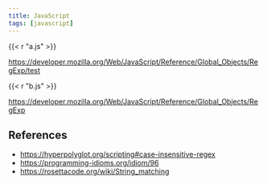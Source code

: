 ```yaml
---
title: JavaScript
tags: [javascript]
---
```


{{< r "a.js" >}}

<https://developer.mozilla.org/Web/JavaScript/Reference/Global_Objects/RegExp/test>

{{< r "b.js" >}}

<https://developer.mozilla.org/Web/JavaScript/Reference/Global_Objects/RegExp>

## References

- <https://hyperpolyglot.org/scripting#case-insensitive-regex>
- <https://programming-idioms.org/idiom/96>
- <https://rosettacode.org/wiki/String_matching>

